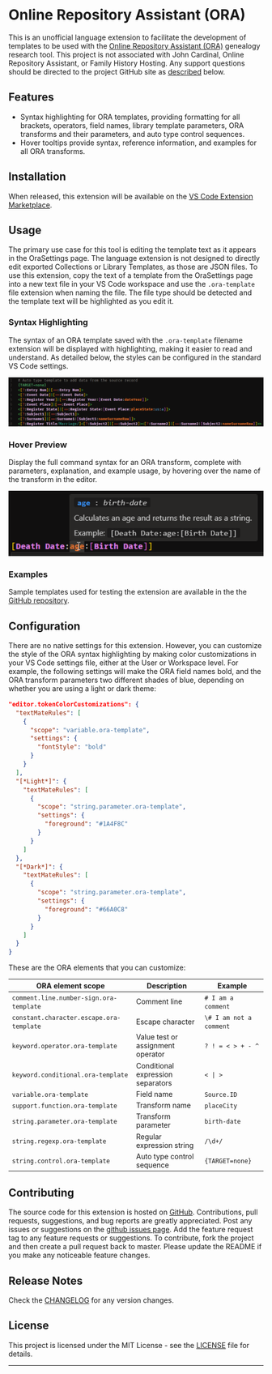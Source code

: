 # Online Repository Assistant (ORA)

This is an unofficial language extension to facilitate the development of templates to be used with the [Online Repository Assistant (ORA)](https://ora-extension.com/) genealogy research tool. This project is not associated with John Cardinal, Online Repository Assistant, or Family History Hosting. Any support questions should be directed to the project GitHub site as [described](#contributing) below.

## Features

- Syntax highlighting for ORA templates, providing formatting for all brackets, operators, field names, library template parameters, ORA transforms and their parameters, and auto type control sequences.
- Hover tooltips provide syntax, reference information, and examples for all ORA transforms.

## Installation

When released, this extension will be available on the [VS Code Extension Marketplace](https://marketplace.visualstudio.com/items?itemName=trdishat.ora-syntax).

## Usage

The primary use case for this tool is editing the template text as it appears in the OraSettings page. The language extension is not designed to directly edit exported Collections or Library Templates, as those are JSON files. To use this extension, copy the text of a template from the OraSettings page into a new text file in your VS Code workspace and use the `.ora-template` file extension when naming the file. The file type should be detected and the template text will be highlighted as you edit it.

### Syntax Highlighting

The syntax of an ORA template saved with the `.ora-template` filename extension will be displayed with highlighting, making it easier to read and understand. As detailed below, the styles can be configured in the standard VS Code settings.

![Syntax Highlighting](./images/highlight.png)

### Hover Preview

Display the full command syntax for an ORA transform, complete with parameters, explanation, and example usage, by hovering over the name of the transform in the editor.

![Hover Information](./images/hover.png)

### Examples

Sample templates used for testing the extension are available in the the [GitHub repository](https://github.com/trdischat/ora-syntax/tree/master/samples).

## Configuration

There are no native settings for this extension. However, you can customize the style of the ORA syntax highlighting by making color customizations in your VS Code settings file, either at the User or Workspace level. For example, the following settings will make the ORA field names bold, and the ORA transform parameters two different shades of blue, depending on whether you are using a light or dark theme:

```json
"editor.tokenColorCustomizations": {
  "textMateRules": [
    {
      "scope": "variable.ora-template",
      "settings": {
        "fontStyle": "bold"
      }
    }
  ],
  "[*Light*]": {
    "textMateRules": [
      {
        "scope": "string.parameter.ora-template",
        "settings": {
          "foreground": "#1A4F8C"
        }
      }
    ]
  },
  "[*Dark*]": {
    "textMateRules": [
      {
        "scope": "string.parameter.ora-template",
        "settings": {
          "foreground": "#66A0C8"
        }
      }
    ]
  }
}
```

These are the ORA elements that you can customize:

| ORA element scope | Description | Example |
| --- | --- | --- |
| `comment.line.number-sign.ora-template` | Comment line | `# I am a comment` |
| `constant.character.escape.ora-template` | Escape character | `\# I am not a comment` |
| `keyword.operator.ora-template` | Value test or assignment operator | `? ! = < > + - ^` |
| `keyword.conditional.ora-template` | Conditional expression separators | `< \| >` |
| `variable.ora-template` | Field name | `Source.ID` |
| `support.function.ora-template` | Transform name | `placeCity` |
| `string.parameter.ora-template` | Transform parameter | `birth-date` |
| `string.regexp.ora-template` | Regular expression string | `/\d+/` |
| `string.control.ora-template` | Auto type control sequence | `{TARGET=none}` |

## Contributing

The source code for this extension is hosted on [GitHub](https://github.com/trdischat/ora-syntax). Contributions, pull requests, suggestions, and bug reports are greatly appreciated. Post any issues or suggestions on the [github issues page](https://github.com/trdischat/ora-syntax/issues). Add the feature request tag to any feature requests or suggestions. To contribute, fork the project and then create a pull request back to master. Please update the README if you make any noticeable feature changes.

## Release Notes

Check the [CHANGELOG](https://github.com/trdischat/ora-syntax/blob/master/CHANGELOG.md) for any version changes.

## License

This project is licensed under the MIT License - see the [LICENSE](https://github.com/trdischat/ora-syntax/blob/master/LICENSE.md) file for details.

---
